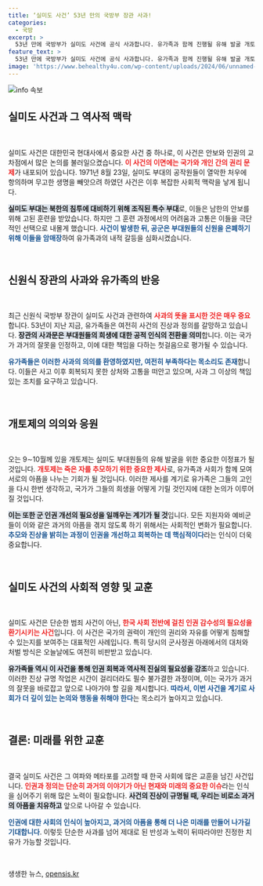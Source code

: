 ```yaml
---
title: ‘실미도 사건’ 53년 만의 국방부 장관 사과!
categories:
  - 국방
excerpt: >
  53년 만에 국방부가 실미도 사건에 공식 사과합니다. 유가족과 함께 진행될 유해 발굴 개토제에서 신원식 장관의 사과문이 대독될 예정. 과거의 아픔을 치유할 새로운 시작이 될까요?
feature_text: >
  53년 만에 국방부가 실미도 사건에 공식 사과합니다. 유가족과 함께 진행될 유해 발굴 개토제에서 신원식 장관의 사과문이 대독될 예정. 과거의 아픔을 치유할 새로운 시작이 될까요?
image: 'https://www.behealthy4u.com/wp-content/uploads/2024/06/unnamed-file.png'
---
```


<p><img src="https://www.behealthy4u.com/wp-content/uploads/2024/06/unnamed-file.png" alt="info 속보" /></p>

<h2 data-ke-size="size26">실미도 사건과 그 역사적 맥락</h2>

<p data-ke-size="size16">&nbsp;</p>

<p>실미도 사건은 대한민국 현대사에서 중요한 사건 중 하나로, 이 사건은 안보와 인권의 교차점에서 많은 논의를 불러일으켰습니다. <b><span style="color: #ee2323;">이 사건의 이면에는 국가와 개인 간의 권리 문제</span></b>가 내포되어 있습니다. 1971년 8월 23일, 실미도 부대의 공작원들이 열악한 처우에 항의하며 무고한 생명을 빼앗으려 하였던 사건은 이후 복잡한 사회적 맥락을 낳게 됩니다. </p>

<p><b><span style="background-color: #21538527;">실미도 부대는 북한의 침투에 대비하기 위해 조직된 특수 부대</span></b>로, 이들은 남한의 안보를 위해 고된 훈련을 받았습니다. 하지만 그 훈련 과정에서의 어려움과 고통은 이들을 극단적인 선택으로 내몰게 했습니다. <b><span style="color: #1a5490;">사건이 발생한 뒤, 공군은 부대원들의 신원을 은폐하기 위해 이들을 암매장</span></b>하여 유가족과의 내적 갈등을 심화시켰습니다.</p>

<p data-ke-size="size16">&nbsp;</p>

<h2 data-ke-size="size26">신원식 장관의 사과와 유가족의 반응</h2>

<p data-ke-size="size16">&nbsp;</p>

<p>최근 신원식 국방부 장관이 실미도 사건과 관련하여 <b><span style="color: #ee2323;">사과의 뜻을 표시한 것은 매우 중요</span></b>합니다. 53년이 지난 지금, 유가족들은 여전히 사건의 진상과 정의를 갈망하고 있습니다. <b><span style="background-color: #21538527;">장관의 사과문은 부대원들의 희생에 대한 공적 인식의 전환을 의미</span></b>합니다. 이는 국가가 과거의 잘못을 인정하고, 이에 대한 책임을 다하는 첫걸음으로 평가될 수 있습니다. </p>

<p><b><span style="color: #1a5490;">유가족들은 이러한 사과의 의의를 환영하였지만, 여전히 부족하다는 목소리도 존재</span></b>합니다. 이들은 사고 이후 회복되지 못한 상처와 고통을 떠안고 있으며, 사과 그 이상의 책임 있는 조치를 요구하고 있습니다. </p>

<p data-ke-size="size16">&nbsp;</p>

<h2 data-ke-size="size26">개토제의 의의와 응원</h2>

<p data-ke-size="size16">&nbsp;</p>

<p>오는 9∼10월께 있을 개토제는 실미도 부대원들의 유해 발굴을 위한 중요한 이정표가 될 것입니다. <b><span style="color: #ee2323;">개토제는 죽은 자를 추모하기 위한 중요한 제사</span></b>로, 유가족과 사회가 함께 모여 서로의 아픔을 나누는 기회가 될 것입니다. 이러한 제사를 계기로 유가족은 그들의 고인을 다시 한번 생각하고, 국가가 그들의 희생을 어떻게 기릴 것인지에 대한 논의가 이루어질 것입니다.</p>

<p><b><span style="background-color: #21538527;">이는 또한 군 인권 개선의 필요성을 일깨우는 계기가 될 것</span></b>입니다. 모든 지원자와 예비군들이 이와 같은 과거의 아픔을 겪지 않도록 하기 위해서는 사회적인 변화가 필요합니다. <b><span style="color: #1a5490;">추모와 진상을 밝히는 과정이 인권을 개선하고 회복하는 데 핵심적이다</span></b>라는 인식이 더욱 중요합니다.</p>

<p data-ke-size="size16">&nbsp;</p>

<h2 data-ke-size="size26">실미도 사건의 사회적 영향 및 교훈</h2>

<p data-ke-size="size16">&nbsp;</p>

<p>실미도 사건은 단순한 범죄 사건이 아닌, <b><span style="color: #ee2323;">한국 사회 전반에 걸친 인권 감수성의 필요성을 환기시키는 사건</span></b>입니다. 이 사건은 국가의 권력이 개인의 권리와 자유를 어떻게 침해할 수 있는지를 보여주는 대표적인 사례입니다. 특히 당시의 군사정권 아래에서의 대처와 처벌 방식은 오늘날에도 여전히 비판받고 있습니다.</p>

<p><b><span style="background-color: #21538527;">유가족들 역시 이 사건을 통해 인권 회복과 역사적 진실의 필요성을 강조</span></b>하고 있습니다. 이러한 진상 규명 작업은 시간이 걸리더라도 필수 불가결한 과정이며, 이는 국가가 과거의 잘못을 바로잡고 앞으로 나아가야 할 길을 제시합니다. <b><span style="color: #1a5490;">따라서, 이번 사건을 계기로 사회가 더 깊이 있는 논의와 행동을 취해야 한다</span></b>는 목소리가 높아지고 있습니다.</p>

<p data-ke-size="size16">&nbsp;</p>

<h2 data-ke-size="size26">결론: 미래를 위한 교훈</h2>

<p data-ke-size="size16">&nbsp;</p>

<p>결국 실미도 사건은 그 여파와 메타포를 고려할 때 한국 사회에 많은 교훈을 남긴 사건입니다. <b><span style="color: #ee2323;">인권과 정의는 단순히 과거의 이야기가 아닌 현재와 미래의 중요한 이슈</span></b>라는 인식을 심어주기 위해 많은 노력이 필요합니다. <b><span style="background-color: #21538527;">사건의 진상이 규명될 때, 우리는 비로소 과거의 아픔을 치유하고</span></b> 앞으로 나아갈 수 있습니다.</p>

<p><b><span style="color: #1a5490;">인권에 대한 사회의 인식이 높아지고, 과거의 아픔을 통해 더 나은 미래를 만들어 나가길 기대합니다</span></b>. 이렇듯 단순한 사과를 넘어 제대로 된 반성과 노력이 뒤따라야만 진정한 치유가 가능할 것입니다. </p>

<p data-ke-size="size16">&nbsp;</p>
생생한 뉴스, <a href="https://opensis.kr" rel="dofollow">opensis.kr</a>


